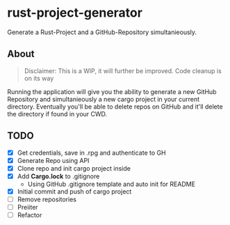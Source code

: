 # rust-project-generator

Generate a Rust-Project and a GitHub-Repository simultanieously.

## About

> Disclaimer:
> This is a WIP, it will further be improved.
> Code cleanup is on its way

Running the application will give you the ability to generate a new GitHub Repository and simultanieously a new cargo project in your current directory.
Eventually you'll be able to delete repos on GitHub and it'll delete the directory if found in your CWD.

## TODO

- [X] Get credentials, save in .rpg and authenticate to GH
- [X] Generate Repo using API
- [X] Clone repo and init cargo project inside
- [X] Add **Cargo.lock** to .gitignore 
    - Using GitHub .gitignore template and auto init for README
- [X] Initial commit and push of cargo project
- [ ] Remove repositories
- [ ] Preiiter 
- [ ] Refactor
